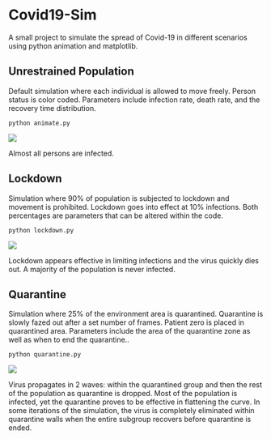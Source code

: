 # Covid19-Sim

A small project to simulate the spread of Covid-19 in different scenarios using python animation and matplotlib.

## Unrestrained Population
Default simulation where each individual is allowed to move freely. Person status is color coded. Parameters include infection rate, death rate, and the recovery time distribution.

```
python animate.py
```

![](unrestrained.gif)

Almost all persons are infected.

## Lockdown
Simulation where 90% of population is subjected to lockdown and movement is prohibited. Lockdown goes into effect at 10% infections. Both percentages are parameters that can be altered within the code. 
```
python lockdown.py
```

![](lockdown.gif)

Lockdown appears effective in limiting infections and the virus quickly dies out. A majority of the population is never infected.

## Quarantine
Simulation where 25% of the environment area is quarantined. Quarantine is slowly fazed out after a set number of frames. Patient zero is placed in quarantined area. Parameters include the area of the quarantine zone as well as when to end the quarantine..
```
python quarantine.py
```

![](quarantine.gif)

Virus propagates in 2 waves: within the quarantined group and then the rest of the population as quarantine is dropped. Most of the population is infected, yet the quarantine proves to be effective in flattening the curve. In some iterations of the simulation, the virus is completely eliminated within quarantine walls when the entire subgroup recovers before quarantine is ended.

